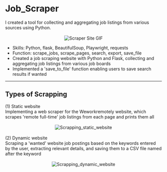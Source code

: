 <h1>Job_Scraper</h1>
<div>I created a tool for collecting and aggregating job listings from various sources using Python.</div>
<br>
<div align="center">
  <img src="https://github.com/SaetbyeolL/Job_Scraper/assets/105615793/e2c8a60d-4540-415c-836e-b87a97681bf1" alt="Scraper Site GIF">
</div>

- Skills: Python, flask, BeautifulSoup, Playwright, requests
- Function: scrape_jobs, scrape_pages, search, export, save_file
- Created a job scraping website with Python and Flask, collecting and aggregating job listings from various job boards
- Implemented a 'save_to_file' function enabling users to save search results if wanted
________________________________________________________________________________________________________________________________________________________________________________________

<h2>Types of Scrapping</h2>
<div>(1) Static website</div>
<div>Implementing a web scraper for the Weworkremotely website, which scrapes 'remote full-time' job listings from each page and prints them all</div>
<br>
<div align="center">
  <img src="https://github.com/SaetbyeolL/Job_Scraper/assets/105615793/25515a57-9d75-4c9b-aa41-8181619487af" alt="Scrapping_static_website">
</div>
<br>

<div>(2) Dynamic website</div>
<div>Scraping a 'wanted' website job postings based on the keywords entered by the user, extracting relevant details, and saving them to a CSV file named after the keyword</div>
<br>
<div align="center">
  <img src="https://github.com/SaetbyeolL/Job_Scraper/assets/105615793/2036e390-c566-44c8-95c2-00cf350bf750" alt="Scrapping_dynamic_website">
</div>
<br>

